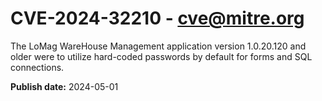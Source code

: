 # CVE-2024-32210 - cve@mitre.org

The LoMag WareHouse Management application version 1.0.20.120 and older were to utilize hard-coded passwords by default for forms and SQL connections.

**Publish date:** 2024-05-01
